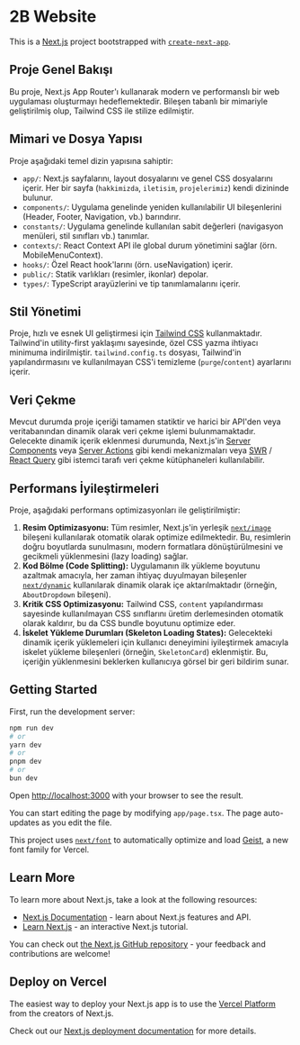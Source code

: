 # 2B Website

This is a [Next.js](https://nextjs.org) project bootstrapped with [`create-next-app`](https://nextjs.org/docs/app/api-reference/cli/create-next-app).

## Proje Genel Bakışı

Bu proje, Next.js App Router'ı kullanarak modern ve performanslı bir web uygulaması oluşturmayı hedeflemektedir. Bileşen tabanlı bir mimariyle geliştirilmiş olup, Tailwind CSS ile stilize edilmiştir.

## Mimari ve Dosya Yapısı

Proje aşağıdaki temel dizin yapısına sahiptir:

- `app/`: Next.js sayfalarını, layout dosyalarını ve genel CSS dosyalarını içerir. Her bir sayfa (`hakkimizda`, `iletisim`, `projelerimiz`) kendi dizininde bulunur.
- `components/`: Uygulama genelinde yeniden kullanılabilir UI bileşenlerini (Header, Footer, Navigation, vb.) barındırır.
- `constants/`: Uygulama genelinde kullanılan sabit değerleri (navigasyon menüleri, stil sınıfları vb.) tanımlar.
- `contexts/`: React Context API ile global durum yönetimini sağlar (örn. MobileMenuContext).
- `hooks/`: Özel React hook'larını (örn. useNavigation) içerir.
- `public/`: Statik varlıkları (resimler, ikonlar) depolar.
- `types/`: TypeScript arayüzlerini ve tip tanımlamalarını içerir.

## Stil Yönetimi

Proje, hızlı ve esnek UI geliştirmesi için [Tailwind CSS](https://tailwindcss.com/) kullanmaktadır. Tailwind'in utility-first yaklaşımı sayesinde, özel CSS yazma ihtiyacı minimuma indirilmiştir. `tailwind.config.ts` dosyası, Tailwind'in yapılandırmasını ve kullanılmayan CSS'i temizleme (`purge`/`content`) ayarlarını içerir.

## Veri Çekme

Mevcut durumda proje içeriği tamamen statiktir ve harici bir API'den veya veritabanından dinamik olarak veri çekme işlemi bulunmamaktadır. Gelecekte dinamik içerik eklenmesi durumunda, Next.js'in [Server Components](https://nextjs.org/docs/app/building-your-application/rendering/server-components) veya [Server Actions](https://nextjs.org/docs/app/building-your-application/data-fetching/server-actions) gibi kendi mekanizmaları veya [SWR](https://swr.vercel.app/) / [React Query](https://tanstack.com/query/latest) gibi istemci tarafı veri çekme kütüphaneleri kullanılabilir.

## Performans İyileştirmeleri

Proje, aşağıdaki performans optimizasyonları ile geliştirilmiştir:

1. **Resim Optimizasyonu:** Tüm resimler, Next.js'in yerleşik [`next/image`](https://nextjs.org/docs/pages/api-reference/components/image) bileşeni kullanılarak otomatik olarak optimize edilmektedir. Bu, resimlerin doğru boyutlarda sunulmasını, modern formatlara dönüştürülmesini ve gecikmeli yüklenmesini (lazy loading) sağlar.
2. **Kod Bölme (Code Splitting):** Uygulamanın ilk yükleme boyutunu azaltmak amacıyla, her zaman ihtiyaç duyulmayan bileşenler [`next/dynamic`](https://nextjs.org/docs/app/building-your-application/optimizing/lazy-loading) kullanılarak dinamik olarak içe aktarılmaktadır (örneğin, `AboutDropdown` bileşeni).
3. **Kritik CSS Optimizasyonu:** Tailwind CSS, `content` yapılandırması sayesinde kullanılmayan CSS sınıflarını üretim derlemesinden otomatik olarak kaldırır, bu da CSS bundle boyutunu optimize eder.
4. **İskelet Yükleme Durumları (Skeleton Loading States):** Gelecekteki dinamik içerik yüklemeleri için kullanıcı deneyimini iyileştirmek amacıyla iskelet yükleme bileşenleri (örneğin, `SkeletonCard`) eklenmiştir. Bu, içeriğin yüklenmesini beklerken kullanıcıya görsel bir geri bildirim sunar.

## Getting Started

First, run the development server:

```bash
npm run dev
# or
yarn dev
# or
pnpm dev
# or
bun dev
```

Open [http://localhost:3000](http://localhost:3000) with your browser to see the result.

You can start editing the page by modifying `app/page.tsx`. The page auto-updates as you edit the file.

This project uses [`next/font`](https://nextjs.org/docs/app/building-your-application/optimizing/fonts) to automatically optimize and load [Geist](https://vercel.com/font), a new font family for Vercel.

## Learn More

To learn more about Next.js, take a look at the following resources:

- [Next.js Documentation](https://nextjs.org/docs) - learn about Next.js features and API.
- [Learn Next.js](https://nextjs.org/learn) - an interactive Next.js tutorial.

You can check out [the Next.js GitHub repository](https://github.com/vercel/next.js) - your feedback and contributions are welcome!

## Deploy on Vercel

The easiest way to deploy your Next.js app is to use the [Vercel Platform](https://vercel.com/new?utm_medium=default-template&filter=next.js&utm_source=create-next-app&utm_campaign=create-next-app-readme) from the creators of Next.js.

Check out our [Next.js deployment documentation](https://nextjs.org/docs/app/building-your-application/deploying) for more details.
